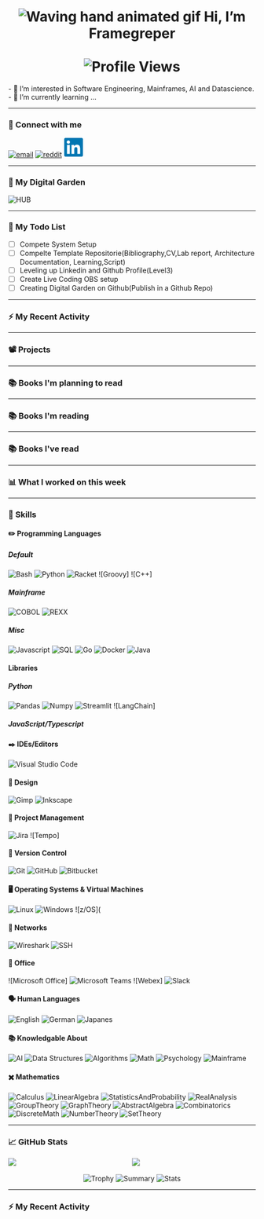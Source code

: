 <h1 align='center'>
    <img src='https://raw.githubusercontent.com/MartinHeinz/MartinHeinz/master/wave.gif' 
        alt='Waving hand animated gif'
        height='30px'
        width='30px' />
 Hi, I’m Framegreper <br />
  <br />
  <img src='https://komarev.com/ghpvc/?username=Framegreper&color=green&style=for-the-badge'
    alt='Profile Views' />
</h1>
- 👀 I’m interested in Software Engineering, Mainframes, AI and Datascience.
</br>
- 🌱 I’m currently learning ...

---
### 🔗 Connect with me
<a href='dominik.broder@living-mainframe.de' target='_blank'><img src='https://cdn.pixabay.com/photo/2016/01/26/17/15/gmail-1162901_960_720.png' alt='email' width='40' height='40'/></a>
<a href='https://www.reddit.com/user/Framegreper/'><img src='https://user-images.githubusercontent.com/57925294/136809422-7a0e564f-e112-4e40-8635-c0ed846844b6.png' alt='reddit' width='40' height='40'/></a>
<a href='https://www.linkedin.com/in/dominik-broder-010107286/' target='_blank'><img src='https://raw.githubusercontent.com/devicons/devicon/master/icons/linkedin/linkedin-original.svg' alt='linkedin' width='40' height='40'/></a>

---

### 📕 My Digital Garden
<!-- BLOG-POST-LIST:START -->
![HUB](https://framegreper.github.io/Digital-Garden/)
<!-- BLOG-POST-LIST:END -->
---

### 📝 My Todo List

<!-- TODO-IST:START -->
- [ ] Compete System Setup
- [ ] Compelte Template Repositorie(Bibliography,CV,Lab report, Architecture Documentation, Learning,Script)
- [ ] Leveling up Linkedin and Github Profile(Level3)
- [ ] Create Live Coding OBS setup
- [ ] Creating Digital Garden on Github(Publish in a Github Repo)
<!-- TODO-IST:END -->

---

### ⚡ My Recent Activity

<!--START_SECTION:activity-->
<!--END_SECTION:activity-->

---

### 📽️ Projects

<!-- PROJECTS:START -->
<!-- PROJECTS:END -->

---

### 📚 Books I'm planning to read

<!-- GOODREADS-FUTURE-READ-LIST:START -->
<!-- GOODREADS-FUTURE-READ-LIST:END -->

---

### 📚 Books I'm reading

<!-- GOODREADS-LIST:START -->
<!-- GOODREADS-LIST:END -->

---

### 📚 Books I've read

<!-- GOODREADS-READ-LIST:START -->
<!-- GOODREADS-READ-LIST:END -->
---

### 📊 What I worked on this week
---

### 🔧 Skills

#### ✏️ Programming Languages
##### Default
![Bash](https://img.shields.io/badge/bash-4eaa25.svg?style=for-the-badge&logo=gnubash&logoColor=white)
![Python](https://img.shields.io/badge/python-3670a0?style=for-the-badge&logo=python&logoColor=white)
![Racket](https://img.shields.io/badge/Racket-9f1d20?style=for-the-badge&logo=racket&logoColor=white)
![Groovy]
![C++]
##### Mainframe 
![COBOL](https://img.shields.io/badge/COBOL-005ca5?style=for-the-badge&logo=cobol&logoColor=white)
![REXX](https://img.shields.io/badge/REXX-4d4d4d?style=for-the-badge&logo=rexx&logoColor=white)
##### Misc
![Javascript](https://img.shields.io/badge/javascript-f7df1e.svg?style=for-the-badge&logo=javascript&logoColor=white)
![SQL](https://img.shields.io/badge/sql-F29111.svg?style=for-the-badge&logo=mysql&logoColor=white)
![Go](https://img.shields.io/badge/go-00add8.svg?style=for-the-badge&logo=go&logoColor=white)
![Docker](https://img.shields.io/badge/docker-2496ed.svg?style=for-the-badge&logo=docker&logoColor=white)
![Java](https://img.shields.io/badge/java-%23ED8B00.svg?style=for-the-badge&logo=java&logoColor=white)


#### Libraries

##### Python
![Pandas](https://img.shields.io/badge/pandas-150458.svg?style=for-the-badge&logo=Pandas&logoColor=white)
![Numpy](https://img.shields.io/badge/numpy-013243.svg?style=for-the-badge&logo=numpy&logoColor=white)
![Streamlit](https://img.shields.io/badge/streamlit-FF4B4B.svg?style=for-the-badge&logo=streamlit&logoColor=white)
![LangChain]

##### JavaScript/Typescript

#### ✒️ IDEs/Editors
![Visual Studio Code](https://img.shields.io/badge/visual%20Studio%20Code-007acc.svg?style=for-the-badge&logo=visual-studio-code&logoColor=white)

#### 🎨 Design
![Gimp](https://img.shields.io/badge/gimp-5c5543?style=for-the-badge&logo=gimp&logoColor=white)
![Inkscape](https://img.shields.io/badge/inkscape-050505.svg?style=for-the-badge&logo=inkscape&logoColor=white)

#### 📑 Project Management
![Jira](https://img.shields.io/badge/jira-0052CC.svg?style=for-the-badge&logo=jira&logoColor=white)
![Tempo]


#### 🔢 Version Control

![Git](https://img.shields.io/badge/git-f05032.svg?style=for-the-badge&logo=git&logoColor=white)
![GitHub](https://img.shields.io/badge/github-181717.svg?style=for-the-badge&logo=github&logoColor=white)
![Bitbucket](https://img.shields.io/badge/bitbucket-0052CC.svg?style=for-the-badge&logo=bitbucket&logoColor=white)

#### 🖥️ Operating Systems & Virtual Machines

![Linux](https://img.shields.io/badge/Linux-FCC624?style=for-the-badge&logo=linux&logoColor=black)
![Windows](https://img.shields.io/badge/Windows-0078D6?style=for-the-badge&logo=windows&logoColor=white)
![z/OS](

#### 🔌 Networks
![Wireshark](https://img.shields.io/badge/wireshark-1679a7?style=for-the-badge&logo=wireshark&logoColor=white)
![SSH](https://img.shields.io/badge/ssh-505050?style=for-the-badge)

#### 🏢 Office

![Microsoft Office]
![Microsoft Teams](https://img.shields.io/badge/Microsoft_Teams-6264A7.svg?style=for-the-badge&logo=microsoft-teams&logoColor=white)
![Webex]
![Slack](https://img.shields.io/badge/slack-4A154B.svg?style=for-the-badge&logo=slack&logoColor=white)


#### 🗣️ Human Languages
![English](https://img.shields.io/badge/english-3670A0?style=for-the-badge&logoColor=white)
![German](https://img.shields.io/badge/german-3670A0?style=for-the-badge&logoColor=white)
![Japanes](https://img.shields.io/badge/japanes-3670A0?style=for-the-badge&logoColor=white)

#### 📚 Knowledgable About
![AI](https://img.shields.io/badge/ai-black.svg?style=for-the-badge)
![Data Structures](https://img.shields.io/badge/data%20structures-black.svg?style=for-the-badge)
![Algorithms](https://img.shields.io/badge/algorithms-black.svg?style=for-the-badge)
![Math](https://img.shields.io/badge/math-black.svg?style=for-the-badge)
![Psychology](https://img.shields.io/badge/pychology-black.svg?style=for-the-badge)
![Mainframe](https://img.shields.io/badge/mainframe-black.svg?style=for-the-badge)

#### ✖️ Mathematics
![Calculus](https://img.shields.io/badge/calculus-black.svg?style=for-the-badge)
![LinearAlgebra](https://img.shields.io/badge/linear%20algebra-black.svg?style=for-the-badge)
![StatisticsAndProbability](https://img.shields.io/badge/statistics%20and%20probability-black.svg?style=for-the-badge)
![RealAnalysis](https://img.shields.io/badge/real%20analysis-black.svg?style=for-the-badge)
![GroupTheory](https://img.shields.io/badge/group%20theory-black.svg?style=for-the-badge)
![GraphTheory](https://img.shields.io/badge/graph%20theory-black.svg?style=for-the-badge)
![AbstractAlgebra](https://img.shields.io/badge/abstract%20algebra-black.svg?style=for-the-badge)
![Combinatorics](https://img.shields.io/badge/combinatorics-black.svg?style=for-the-badge)
![DiscreteMath](https://img.shields.io/badge/discrete%20math-black.svg?style=for-the-badge)
![NumberTheory](https://img.shields.io/badge/number%20theory-black.svg?style=for-the-badge)
![SetTheory](https://img.shields.io/badge/set%20theory-black.svg?style=for-the-badge)

---

### 📈 GitHub Stats
<div align='center'>
  <img src='https://github-readme-stats.vercel.app/api?username=Framegreper&show_icons=true&theme=nord&count_private=true&line_height=40'  align='left' />
  <img src='https://github-readme-stats.vercel.app/api/top-langs/?username=Framegreper&theme=nord&langs_count=5' />

  ![Trophy](https://github-profile-trophy.vercel.app/?username=Framegreper&theme=nord&row=1&column=7)
  ![Summary](https://github-profile-summary-cards.vercel.app/api/cards/productive-time?username=Framegreper&theme=nord_dark)
  ![Stats](https://github-readme-streak-stats.herokuapp.com/?user=Framegreper&theme=nord)
</div>

---

### ⚡ My Recent Activity

<!---
Framegreper/Framegreper is a ✨ special ✨ repository because its `README.md` (this file) appears on your GitHub profile.
You can click the Preview link to take a look at your changes.
--->
